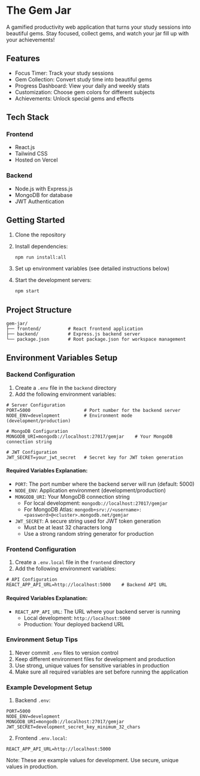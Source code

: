 # The Gem Jar 

A gamified productivity web application that turns your study sessions into beautiful gems. Stay focused, collect gems, and watch your jar fill up with your achievements!

## Features

-  Focus Timer: Track your study sessions
-  Gem Collection: Convert study time into beautiful gems
-  Progress Dashboard: View your daily and weekly stats
-  Customization: Choose gem colors for different subjects
-  Achievements: Unlock special gems and effects

## Tech Stack

### Frontend
- React.js
- Tailwind CSS
- Hosted on Vercel

### Backend
- Node.js with Express.js
- MongoDB for database
- JWT Authentication

## Getting Started

1. Clone the repository
2. Install dependencies:
   ```bash
   npm run install:all
   ```

3. Set up environment variables (see detailed instructions below)
4. Start the development servers:
   ```bash
   npm start
   ```

## Project Structure

```
gem-jar/
├── frontend/          # React frontend application
├── backend/           # Express.js backend server
└── package.json       # Root package.json for workspace management
```

## Environment Variables Setup

### Backend Configuration

1. Create a `.env` file in the `backend` directory
2. Add the following environment variables:

```env
# Server Configuration
PORT=5000                    # Port number for the backend server
NODE_ENV=development         # Environment mode (development/production)

# MongoDB Configuration
MONGODB_URI=mongodb://localhost:27017/gemjar    # Your MongoDB connection string

# JWT Configuration
JWT_SECRET=your_jwt_secret   # Secret key for JWT token generation
```

#### Required Variables Explanation:
- `PORT`: The port number where the backend server will run (default: 5000)
- `NODE_ENV`: Application environment (development/production)
- `MONGODB_URI`: Your MongoDB connection string
  - For local development: `mongodb://localhost:27017/gemjar`
  - For MongoDB Atlas: `mongodb+srv://<username>:<password>@<cluster>.mongodb.net/gemjar`
- `JWT_SECRET`: A secure string used for JWT token generation
  - Must be at least 32 characters long
  - Use a strong random string generator for production

### Frontend Configuration

1. Create a `.env.local` file in the `frontend` directory
2. Add the following environment variables:

```env
# API Configuration
REACT_APP_API_URL=http://localhost:5000    # Backend API URL
```

#### Required Variables Explanation:
- `REACT_APP_API_URL`: The URL where your backend server is running
  - Local development: `http://localhost:5000`
  - Production: Your deployed backend URL

### Environment Setup Tips

1. Never commit `.env` files to version control
2. Keep different environment files for development and production
3. Use strong, unique values for sensitive variables in production
4. Make sure all required variables are set before running the application

### Example Development Setup

1. Backend `.env`:
```env
PORT=5000
NODE_ENV=development
MONGODB_URI=mongodb://localhost:27017/gemjar
JWT_SECRET=development_secret_key_minimum_32_chars
```

2. Frontend `.env.local`:
```env
REACT_APP_API_URL=http://localhost:5000
```

Note: These are example values for development. Use secure, unique values in production. 
